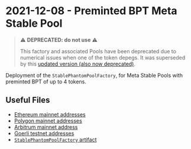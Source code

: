 # 2021-12-08 - Preminted BPT Meta Stable Pool

> ⚠️ **DEPRECATED: do not use** ⚠️
>
> This factory and associated Pools have been deprecated due to numerical issues when one of the token depegs. It was superseded by this [updated version (also now deprecated)](../20221122-composable-stable-pool-v2).

Deployment of the `StablePhantomPoolFactory`, for Meta Stable Pools with preminted BPT of up to 4 tokens.

## Useful Files

- [Ethereum mainnet addresses](./output/mainnet.json)
- [Polygon mainnet addresses](./output/polygon.json)
- [Arbitrum mainnet address](./output/arbitrum.json)
- [Goerli testnet addresses](./output/goerli.json)
- [`StablePhantomPoolFactory` artifact](./artifact/StablePhantomPoolFactory.json)
